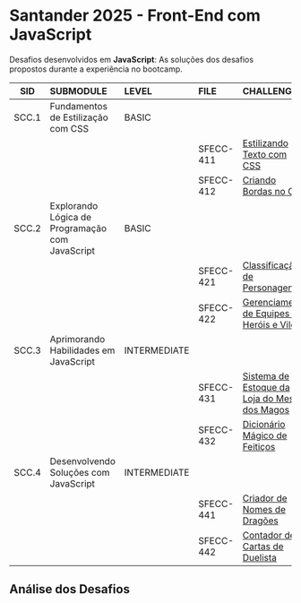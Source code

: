 # Santander 2025 - Front-End com JavaScript

Desafios desenvolvidos em **JavaScript**: As soluções dos desafios propostos durante a experiência no bootcamp.

|SID    |SUBMODULE                                        |LEVEL         |FILE       | CHALLENGE                                        | CHECK              |
|:----: |:----                                            | :----        | :----     | :----                                            | :----:             |
|SCC.1	|Fundamentos de Estilização com CSS               | BASIC        |           |                                                  |                    |
|  	    |                                                 |              | SFECC-411 |[Estilizando Texto com CSS]()                     | :white_check_mark: |
|  	    |                                                 |              | SFECC-412 |[Criando Bordas no CSS]()                         | :white_check_mark: |
|SCC.2	|Explorando Lógica de Programação com JavaScript  | BASIC        |           |                                                  |                    |
|  	    |                                                 |              | SFECC-421 |[Classificação de Personagens]()                  | :white_check_mark: |
|  	    |                                                 |              | SFECC-422 |[Gerenciamento de Equipes de Heróis e Vilões]()   | :white_check_mark: |
|SCC.3	|Aprimorando Habilidades em JavaScript            | INTERMEDIATE |           |                                                  |                    |
|  	    |                                                 |              | SFECC-431 |[Sistema de Estoque da Loja do Mestre dos Magos]()| :white_check_mark: |
|  	    |                                                 |              | SFECC-432 |[Dicionário Mágico de Feitiços]()                 | :white_check_mark: |
|SCC.4	|Desenvolvendo Soluções com JavaScript            | INTERMEDIATE |           |                                                  |                    |
|  	    |                                                 |              | SFECC-441 |[Criador de Nomes de Dragões]()                   | :white_check_mark: |
|  	    |                                                 |              | SFECC-442 |[Contador de Cartas de Duelista]()                | :white_check_mark: |

## Análise dos Desafios

